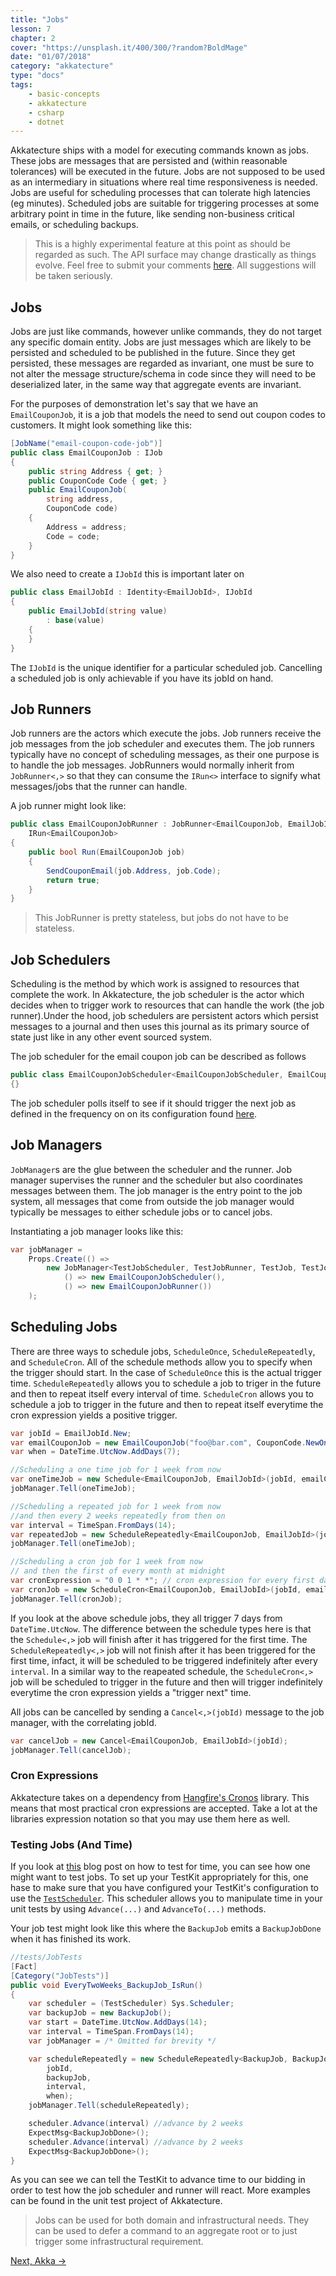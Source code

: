 ```yaml
---
title: "Jobs"
lesson: 7
chapter: 2
cover: "https://unsplash.it/400/300/?random?BoldMage"
date: "01/07/2018"
category: "akkatecture"
type: "docs"
tags:
    - basic-concepts
    - akkatecture
    - csharp
    - dotnet
---
```

Akkatecture ships with a model for executing commands known as jobs. These jobs are messages that are persisted and (within reasonable tolerances) will be executed in the future. Jobs are not supposed to be used as an intermediary in situations where real time responsiveness is needed. Jobs are useful for scheduling processes that can tolerate high latencies (eg minutes). Scheduled jobs are suitable for triggering processes at some arbitrary point in time in the future, like sending  non-business critical emails, or scheduling backups.

> This is a highly experimental feature at this point as should be regarded as such. The API surface may change drastically as things evolve. Feel free to submit your comments [here](https://github.com/Lutando/Akkatecture/issues/146). All suggestions will be taken seriously.

## Jobs
Jobs are just like commands, however unlike commands, they do not target any specific domain entity. Jobs are just messages which are likely to be persisted and scheduled to be published in the future. Since they get persisted, these messages are regarded as invariant, one must be sure to not alter the message structure/schema in code since they will need to be deserialized later, in the same way that aggregate events are invariant. 

For the purposes of demonstration let's say that we have an `EmailCouponJob`, it is a job that models the need to send out coupon codes to customers. It might look something like this:
```csharp
[JobName("email-coupon-code-job")]
public class EmailCouponJob : IJob
{
    public string Address { get; }
    public CouponCode Code { get; }
    public EmailCouponJob(
        string address,
        CouponCode code)
    {
        Address = address;
        Code = code;
    }
}
```

We also need to create a `IJobId` this is important later on

```csharp
public class EmailJobId : Identity<EmailJobId>, IJobId
{
    public EmailJobId(string value) 
        : base(value)
    {
    }
}
```

The `IJobId` is the unique identifier for a particular scheduled job. Cancelling a scheduled job is only achievable if you have its jobId on hand.

## Job Runners
Job runners are the actors which execute the jobs. Job runners receive the job messages from the job scheduler and executes them. The job runners typically have no concept of scheduling messages, as their one purpose is to handle the job messages. JobRunners would normally inherit from `JobRunner<,>` so that they can consume the `IRun<>` interface to signify what messages/jobs that the runner can handle.

A job runner might look like:
```csharp
public class EmailCouponJobRunner : JobRunner<EmailCouponJob, EmailJobId>,
    IRun<EmailCouponJob>
{
    public bool Run(EmailCouponJob job)
    {
        SendCouponEmail(job.Address, job.Code);
        return true;
    }
}
```

> This JobRunner is pretty stateless, but jobs do not have to be stateless.

## Job Schedulers
Scheduling is the method by which work is assigned to resources that complete the work. In Akkatecture, the job scheduler is the actor which decides when to trigger work to resources that can handle the work (the job runner).Under the hood, job schedulers are persistent actors which persist messages to a journal and then uses this journal as its primary source of state just like in any other event sourced system. 

The job scheduler for the email coupon job can be described as follows

```csharp
public class EmailCouponJobScheduler<EmailCouponJobScheduler, EmailCouponJob, EmailJobId>
{}
```

The job scheduler polls itself to see if it should trigger the next job as defined in the frequency on on its configuration found [here](https://github.com/Lutando/Akkatecture/blob/0a7c4d8b4d14f982ccbe78239849d4d0747079ff/src/Akkatecture/Configuration/reference.conf#L118).

## Job Managers
`JobManager`s are the glue between the scheduler and the runner. Job manager supervises the runner and the scheduler but also coordinates messages between them. The job manager is the entry point to the job system, all messages that come from outside the job manager would typically be messages to either schedule jobs or to cancel jobs.

Instantiating a job manager looks like this:
```csharp
var jobManager = 
    Props.Create(() =>
        new JobManager<TestJobScheduler, TestJobRunner, TestJob, TestJobId>(
            () => new EmailCouponJobScheduler(),
            () => new EmailCouponJobRunner())
    );
```

## Scheduling Jobs
There are three ways to schedule jobs, `ScheduleOnce`, `ScheduleRepeatedly`, and `ScheduleCron`. All of the schedule methods allow you to specify when the trigger should start. In the case of `ScheduleOnce` this is the actual trigger time. `ScheduleRepeatedly` allows you to schedule a job to triger in the future and then to repeat itself every interval of time. `ScheduleCron` allows you to schedule a job to trigger in the future and then to repeat itself everytime the cron expression yields a positive trigger.


```csharp
var jobId = EmailJobId.New;
var emailCouponJob = new EmailCouponJob("foo@bar.com", CouponCode.NewOneTimeCoupon);
var when = DateTime.UtcNow.AddDays(7);

//Scheduling a one time job for 1 week from now
var oneTimeJob = new Schedule<EmailCouponJob, EmailJobId>(jobId, emailCouponJob, when);
jobManager.Tell(oneTimeJob);

//Scheduling a repeated job for 1 week from now 
//and then every 2 weeks repeatedly from then on
var interval = TimeSpan.FromDays(14);
var repeatedJob = new ScheduleRepeatedly<EmailCouponJob, EmailJobId>(jobId, emailCouponJob, interval, when);
jobManager.Tell(oneTimeJob);

//Scheduling a cron job for 1 week from now
// and then the first of every month at midnight
var cronExpression = "0 0 1 * *"; // cron expression for every first day of the month at midnight
var cronJob = new ScheduleCron<EmailCouponJob, EmailJobId>(jobId, emailCouponJob, cronExpression, when);
jobManager.Tell(cronJob);
```

If you look at the above schedule jobs, they all trigger 7 days from `DateTime.UtcNow`. The difference between the schedule types here is that the `Schedule<,>` job will finish after it has triggered for the first time. The `ScheduleRepeatedly<,>` job will not finish after it has been triggered for the first time, infact, it will be scheduled to be triggered indefinitely after every `interval`. In a similar way to the reapeated schedule, the `ScheduleCron<,>` job will be scheduled to trigger in the future and then will trigger indefinitely everytime the cron expression yields a "trigger next" time.

All jobs can be cancelled by sending a `Cancel<,>(jobId)` message to the job manager, with the correlating jobId.

```csharp
var cancelJob = new Cancel<EmailCouponJob, EmailJobId>(jobId);
jobManager.Tell(cancelJob);
```

### Cron Expressions
Akkatecture takes on a dependency from [Hangfire's Cronos](https://github.com/HangfireIO/Cronos) library. This means that most practical cron expressions are accepted. Take a lot at the libraries expression notation so that you may use them here as well.

### Testing Jobs (And Time)
If you look at [this](https://petabridge.com/blog/how-to-unit-test-akkadotnet-actors-akka-testkit/) blog post on how to test for time, you can see how one might want to test jobs. To set up your TestKit appropriately for this, one hase to make sure that you have configured your TestKit's configuration to use the [`TestScheduler`](http://api.getakka.net/docs/stable/html/64701727.htm). This scheduler allows you to manipulate time in your unit tests by using `Advance(...)` and `AdvanceTo(...)` methods.

Your job test might look like this where the `BackupJob` emits a `BackupJobDone` when it has finished its work.

```csharp
//tests/JobTests
[Fact]
[Category("JobTests")]
public void EveryTwoWeeks_BackupJob_IsRun()
{
    var scheduler = (TestScheduler) Sys.Scheduler;
    var backupJob = new BackupJob();
    var start = DateTime.UtcNow.AddDays(14);
    var interval = TimeSpan.FromDays(14);
    var jobManager = /* Omitted for brevity */ 

    var scheduleRepeatedly = new ScheduleRepeatedly<BackupJob, BackupJobId>(
        jobId,
        backupJob,
        interval,
        when);
    jobManager.Tell(scheduleRepeatedly);

    scheduler.Advance(interval) //advance by 2 weeks
    ExpectMsg<BackupJobDone>();
    scheduler.Advance(interval) //advance by 2 weeks
    ExpectMsg<BackupJobDone>();
}
```

As you can see we can tell the TestKit to advance time to our bidding in order to test how the job scheduler and runner will react. More examples can be found in the unit test project of Akkatecture.

> Jobs can be used for both domain and infrastructural needs. They can be used to defer a command to an aggregate root or to just trigger some infrastructural requirement.
 
[Next, Akka →](/docs/akka)